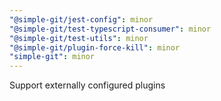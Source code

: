 ```yaml
---
"@simple-git/jest-config": minor
"@simple-git/test-typescript-consumer": minor
"@simple-git/test-utils": minor
"@simple-git/plugin-force-kill": minor
"simple-git": minor
---
```


Support externally configured plugins
